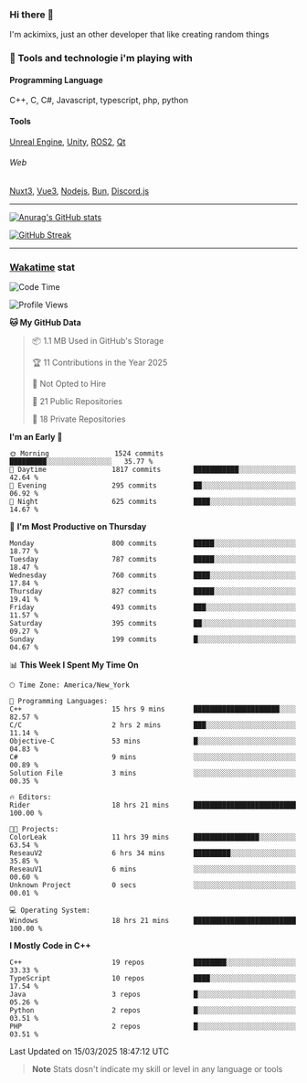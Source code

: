 ### Hi there 👋

I'm ackimixs, just an other developer that like creating random things

### 🧰 Tools and technologie i'm playing with

#### Programming Language
C++, C, C#, Javascript, typescript, php, python

#### Tools
[Unreal Engine](https://www.unrealengine.com), [Unity](https://unity.com/), [ROS2](https://ros.org/), [Qt](https://www.qt.io/)

###### Web
[Nuxt3](https://nuxt.com/), [Vue3](https://vuejs.org/), [Nodejs](https://nodejs.org), [Bun](https://bun.sh/), [Discord.js](https://discord.js.org/)

---

[![Anurag's GitHub stats](https://github-readme-stats.vercel.app/api?username=ackimixs&show_icons=true&theme=github_dark&count_private=true)](https://github.com/anuraghazra/github-readme-stats)

[![GitHub Streak](https://github-readme-streak-stats.herokuapp.com?user=Ackimixs&theme=github-dark-blue&date_format=j%20M%5B%20Y%5D&mode=weekly)](https://git.io/streak-stats)

---
 
 ### [Wakatime](https://wakatime.com/) stat

<!--START_SECTION:waka-->
![Code Time](http://img.shields.io/badge/Code%20Time-1%2C464%20hrs%2033%20mins-blue)

![Profile Views](http://img.shields.io/badge/Profile%20Views-1-blue)

**🐱 My GitHub Data** 

> 📦 1.1 MB Used in GitHub's Storage 
 > 
> 🏆 11 Contributions in the Year 2025
 > 
> 🚫 Not Opted to Hire
 > 
> 📜 21 Public Repositories 
 > 
> 🔑 18 Private Repositories 
 > 
**I'm an Early 🐤** 

```text
🌞 Morning                1524 commits        █████████░░░░░░░░░░░░░░░░   35.77 % 
🌆 Daytime                1817 commits        ███████████░░░░░░░░░░░░░░   42.64 % 
🌃 Evening                295 commits         ██░░░░░░░░░░░░░░░░░░░░░░░   06.92 % 
🌙 Night                  625 commits         ████░░░░░░░░░░░░░░░░░░░░░   14.67 % 
```
📅 **I'm Most Productive on Thursday** 

```text
Monday                   800 commits         █████░░░░░░░░░░░░░░░░░░░░   18.77 % 
Tuesday                  787 commits         █████░░░░░░░░░░░░░░░░░░░░   18.47 % 
Wednesday                760 commits         ████░░░░░░░░░░░░░░░░░░░░░   17.84 % 
Thursday                 827 commits         █████░░░░░░░░░░░░░░░░░░░░   19.41 % 
Friday                   493 commits         ███░░░░░░░░░░░░░░░░░░░░░░   11.57 % 
Saturday                 395 commits         ██░░░░░░░░░░░░░░░░░░░░░░░   09.27 % 
Sunday                   199 commits         █░░░░░░░░░░░░░░░░░░░░░░░░   04.67 % 
```


📊 **This Week I Spent My Time On** 

```text
🕑︎ Time Zone: America/New_York

💬 Programming Languages: 
C++                      15 hrs 9 mins       █████████████████████░░░░   82.57 % 
C/C                      2 hrs 2 mins        ███░░░░░░░░░░░░░░░░░░░░░░   11.14 % 
Objective-C              53 mins             █░░░░░░░░░░░░░░░░░░░░░░░░   04.83 % 
C#                       9 mins              ░░░░░░░░░░░░░░░░░░░░░░░░░   00.89 % 
Solution File            3 mins              ░░░░░░░░░░░░░░░░░░░░░░░░░   00.35 % 

🔥 Editors: 
Rider                    18 hrs 21 mins      █████████████████████████   100.00 % 

🐱‍💻 Projects: 
ColorLeak                11 hrs 39 mins      ████████████████░░░░░░░░░   63.54 % 
ReseauV2                 6 hrs 34 mins       █████████░░░░░░░░░░░░░░░░   35.85 % 
ReseauV1                 6 mins              ░░░░░░░░░░░░░░░░░░░░░░░░░   00.60 % 
Unknown Project          0 secs              ░░░░░░░░░░░░░░░░░░░░░░░░░   00.01 % 

💻 Operating System: 
Windows                  18 hrs 21 mins      █████████████████████████   100.00 % 
```

**I Mostly Code in C++** 

```text
C++                      19 repos            ████████░░░░░░░░░░░░░░░░░   33.33 % 
TypeScript               10 repos            ████░░░░░░░░░░░░░░░░░░░░░   17.54 % 
Java                     3 repos             █░░░░░░░░░░░░░░░░░░░░░░░░   05.26 % 
Python                   2 repos             █░░░░░░░░░░░░░░░░░░░░░░░░   03.51 % 
PHP                      2 repos             █░░░░░░░░░░░░░░░░░░░░░░░░   03.51 % 
```




 Last Updated on 15/03/2025 18:47:12 UTC
<!--END_SECTION:waka-->

> **Note**
> Stats dosn't indicate my skill or level in any language or tools
